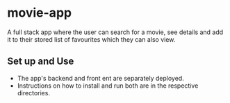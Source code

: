 # movie-app
A full stack app where the user can search for a movie, see details and add it to their stored list of favourites which they can also view.

## Set up and Use ##
- The app's backend and front ent are separately deployed.
- Instructions on how to install and run both are in the respective directories.
